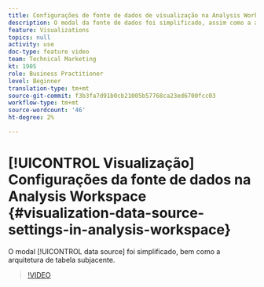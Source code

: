 ```yaml
---
title: Configurações de fonte de dados de visualização na Analysis Workspace
description: O modal da fonte de dados foi simplificado, assim como a arquitetura de tabela subjacente.
feature: Visualizations
topics: null
activity: use
doc-type: feature video
team: Technical Marketing
kt: 1905
role: Business Practitioner
level: Beginner
translation-type: tm+mt
source-git-commit: f3b3fa7d91b0cb21005b57768ca23ed6700fcc03
workflow-type: tm+mt
source-wordcount: '46'
ht-degree: 2%

---
```



#  [!UICONTROL Visualização] Configurações da fonte de dados na Analysis Workspace  {#visualization-data-source-settings-in-analysis-workspace}

O modal [!UICONTROL data source] foi simplificado, bem como a arquitetura de tabela subjacente.

>[!VIDEO](https://video.tv.adobe.com/v/23729/?quality=12)
